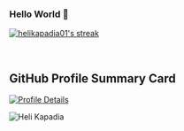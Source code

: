 ### Hello World 👋

<!--
**helikapadia01/helikapadia01** is a ✨ _special_ ✨ repository because its `README.md` (this file) appears on your GitHub profile.

Here are some ideas to get you started:

- 🔭 I’m currently working on ...
- 🌱 I’m currently learning ...
- 👯 I’m looking to collaborate on ...
- 🤔 I’m looking for help with ...
- 💬 Ask me about ...
- 📫 How to reach me: ...
- 😄 Pronouns: ...
--> 

<p align="left">
 <a href="https://github.com/DenverCoder1/github-readme-streak-stats">
    <img title="🔥 Get streak stats for your profile at git.io/streak-stats" alt="helikapadia01's streak" src="https://github-readme-streak-stats.herokuapp.com/?user=helikapadia01&theme=default&hide_border=true"/>
  </a>
 </p>
 <br />
 
## GitHub Profile Summary Card
<a href="http://github-profile-summary-cards.vercel.app/api/cards/profile-details?username=helikapadia01&theme=transparent">
  <img src="http://github-profile-summary-cards.vercel.app/api/cards/profile-details?username=helikapadia01&theme=transparent" alt="Profile Details">
</a>

 <br />
<p align="left">
  <img
    src="https://komarev.com/ghpvc/?username=helikapadia01"
    alt="Heli Kapadia"
  />
</p>
